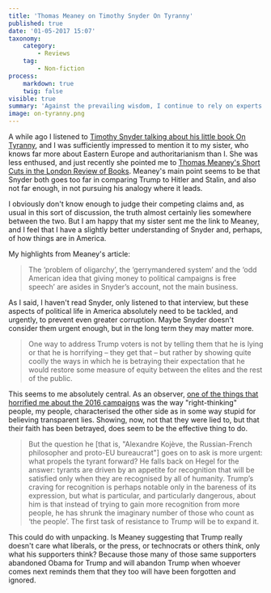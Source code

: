 ```yaml
---
title: 'Thomas Meaney on Timothy Snyder On Tyranny'
published: true
date: '01-05-2017 15:07'
taxonomy:
    category:
        - Reviews
    tag:
        - Non-fiction
process:
    markdown: true
    twig: false
visible: true
summary: 'Against the prevailing wisdom, I continue to rely on experts to Inform me, but when experts disagree, What''s a person to think?'''
image: on-tyranny.png
---
```


A while ago I listened to [Timothy Snyder talking about his little book On Tyranny](http://radioopensource.org/survivors-guide-tyranny/), and I was sufficiently impressed to mention it to my sister, who knows far more about Eastern Europe and authoritarianism than I. She was less enthused, and just recently she pointed me to [Thomas Meaney's Short Cuts in the London Review of Books](https://www.lrb.co.uk/v39/n09/thomas-meaney/short-cuts). Meaney's main point seems to be that Snyder both goes too far in comparing Trump to Hitler and Stalin, and also not far enough, in not pursuing his analogy where it leads.

I obviously don't know enough to judge their competing claims and, as usual in this sort of discussion, the truth almost certainly lies somewhere between the two. But I am happy that my sister sent me the link to Meaney, and I feel that I have a slightly better understanding of Snyder and, perhaps, of how things are in America.

My highlights from Meaney's article:

> The ‘problem of oligarchy’, the ‘gerrymandered system’ and the ‘odd American idea that giving money to political campaigns is free speech’ are asides in Snyder’s account, not the main business.

As I said, I haven't read Snyder, only listened to that interview, but these aspects of political life in America absolutely need to be tackled, and urgently, to prevent even greater corruption. Maybe Snyder doesn't consider them urgent enough, but in the long term they may matter more.

> One way to address Trump voters is not by telling them that he is lying or that he is horrifying – they get that – but rather by showing quite coolly the ways in which he is betraying their expectation that he would restore some measure of equity between the elites and the rest of the public.

This seems to me absolutely central. As an observer, [one of the things that horrified me about the 2016 campaigns](https://www.jeremycherfas.net/blog/in-the-mind-of-the-body-politic) was the way "right-thinking" people, my people, characterised the other side as in some way stupid for believing transparent lies. Showing, now, not that they were lied to, but that their faith has been betrayed, does seem to be the effective thing to do.

> But the question he [that is, "Alexandre Kojève, the Russian-French philosopher and proto-EU bureaucrat"] goes on to ask is more urgent: what propels the tyrant forward? He falls back on Hegel for the answer: tyrants are driven by an appetite for recognition that will be satisfied only when they are recognised by all of humanity. Trump’s craving for recognition is perhaps notable only in the bareness of its expression, but what is particular, and particularly dangerous, about him is that instead of trying to gain more recognition from more people, he has shrunk the imaginary number of those who count as ‘the people’. The first task of resistance to Trump will be to expand it.

This could do with unpacking. Is Meaney suggesting that Trump really doesn't care what liberals, or the press, or technocrats or others think, only what his supporters think? Because those many of those same supporters abandoned Obama for Trump and will abandon Trump when whoever comes next reminds them that they too will have been forgotten and ignored.

</div>